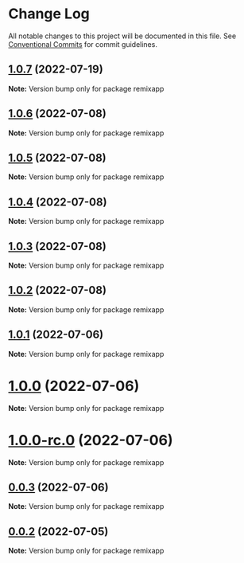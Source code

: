 # Change Log

All notable changes to this project will be documented in this file.
See [Conventional Commits](https://conventionalcommits.org) for commit guidelines.

## [1.0.7](https://github.com/matthewgallo/releases-test/compare/v1.0.6...v1.0.7) (2022-07-19)

**Note:** Version bump only for package remixapp





## [1.0.6](https://github.com/matthewgallo/releases-test/compare/v1.0.5...v1.0.6) (2022-07-08)

**Note:** Version bump only for package remixapp





## [1.0.5](https://github.com/matthewgallo/releases-test/compare/v1.0.4...v1.0.5) (2022-07-08)

**Note:** Version bump only for package remixapp





## [1.0.4](https://github.com/matthewgallo/releases-test/compare/v1.0.3...v1.0.4) (2022-07-08)

**Note:** Version bump only for package remixapp





## [1.0.3](https://github.com/matthewgallo/releases-test/compare/v1.0.2...v1.0.3) (2022-07-08)

**Note:** Version bump only for package remixapp





## [1.0.2](https://github.com/matthewgallo/releases-test/compare/v1.0.1...v1.0.2) (2022-07-08)

**Note:** Version bump only for package remixapp





## [1.0.1](https://github.com/matthewgallo/releases-test/compare/v1.0.0...v1.0.1) (2022-07-06)

**Note:** Version bump only for package remixapp





# [1.0.0](https://github.com/matthewgallo/releases-test/compare/v0.0.3...v1.0.0) (2022-07-06)

**Note:** Version bump only for package remixapp





# [1.0.0-rc.0](https://github.com/matthewgallo/releases-test/compare/v0.0.3...v1.0.0-rc.0) (2022-07-06)

**Note:** Version bump only for package remixapp





## [0.0.3](https://github.com/matthewgallo/releases-test/compare/v0.0.2...v0.0.3) (2022-07-06)

**Note:** Version bump only for package remixapp





## [0.0.2](https://github.com/matthewgallo/releases-test/compare/v0.1.0...v0.0.2) (2022-07-05)

**Note:** Version bump only for package remixapp

